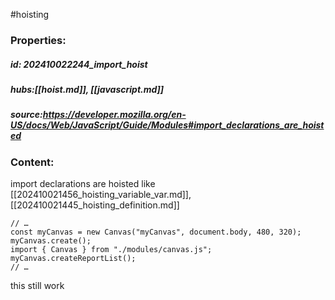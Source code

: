 #hoisting
### Properties:


##### id: 202410022244_import_hoist
##### hubs:[[hoist.md]], [[javascript.md]]
##### source:https://developer.mozilla.org/en-US/docs/Web/JavaScript/Guide/Modules#import_declarations_are_hoisted


### Content:


import declarations are hoisted like  [[202410021456_hoisting_variable_var.md]], [[202410021445_hoisting_definition.md]]
```
// …
const myCanvas = new Canvas("myCanvas", document.body, 480, 320);
myCanvas.create();
import { Canvas } from "./modules/canvas.js";
myCanvas.createReportList();
// …
```
this still work